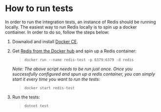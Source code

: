 # How to run tests

In order to run the integration tests, an instance of Redis should be running locally. The easiest way to run Redis locally is to spin up a docker contiainer. In order to do so, follow the steps below:

1. Downalod and install [Docker CE](https://docs.docker.com/install/).
2. Get [Redis from the Docker hub](https://hub.docker.com/_/redis) and spin up a Redis container:
    > `docker run --name redis-test -p 6379:6379 -d redis`
    
    _Note: The above script needs to be run just once. Once you successfully configured and spun up a redis container, you can simply start it every time you want to run the tests:_
    > `docker start redis-test`
3. Run the tests:
    > `dotnet test` 